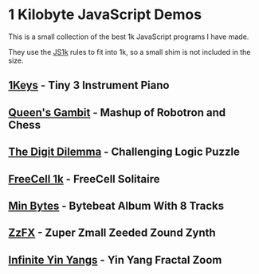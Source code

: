 # 1 Kilobyte JavaScript Demos

This is a small collection of the best 1k JavaScript programs I have made.

They use the [JS1k](https://js1k.com/) rules to fit into 1k, so a small shim is not included in the size.

## [1Keys](https://github.com/KilledByAPixel/1Keys) - Tiny 3 Instrument Piano 

## [Queen's Gambit](https://killedbyapixel.github.io/1k/QueensGambit/index_1k.html) - Mashup of Robotron and Chess

## [The Digit Dilemma](https://killedbyapixel.github.io/1k/DigitDilemma/index.html) - Challenging Logic Puzzle

## [FreeCell 1k](https://killedbyapixel.github.io/1k/FreeCell1k/index_1k.html) - FreeCell Solitaire

## [Min Bytes](https://killedbyapixel.github.io/1k/MinBytes/index_1k.html) - Bytebeat Album With 8 Tracks

## [ZzFX](https://killedbyapixel.github.io/1k/ZzFX/index_1k.html) - Zuper Zmall Zeeded Zound Zynth

## [Infinite Yin Yangs](https://killedbyapixel.github.io/1k/InfiniteYinYangs/index_1k.html) - Yin Yang Fractal Zoom
